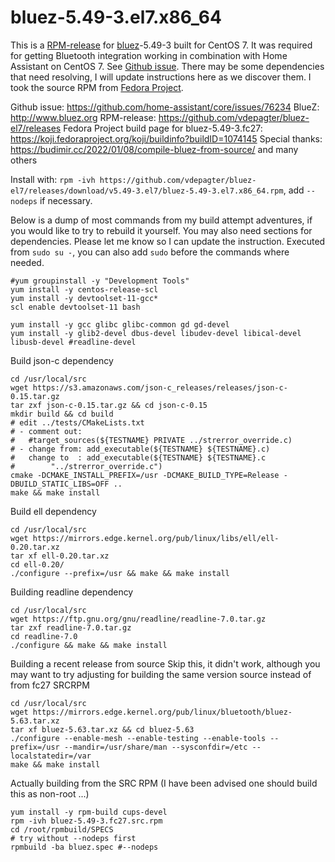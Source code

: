 # bluez-5.49-3.el7.x86_64

This is a [RPM-release]([url](https://github.com/vdepagter/bluez-el7/releases)) for [bluez]([url](http://www.bluez.org))-5.49-3 built for CentOS 7.
It was required for getting Bluetooth integration working in combination with Home Assistant on CentOS 7. See [Github issue]([url](https://github.com/home-assistant/core/issues/76234)).
There may be some dependencies that need resolving, I will update instructions here as we discover them.
I took the source RPM from [Fedora Project]([url](https://koji.fedoraproject.org/koji/buildinfo?buildID=1074145)).

Github issue: https://github.com/home-assistant/core/issues/76234
BlueZ: http://www.bluez.org
RPM-release: https://github.com/vdepagter/bluez-el7/releases
Fedora Project build page for bluez-5.49-3.fc27: https://koji.fedoraproject.org/koji/buildinfo?buildID=1074145
Special thanks: https://budimir.cc/2022/01/08/compile-bluez-from-source/ and many others

Install with: ``rpm -ivh https://github.com/vdepagter/bluez-el7/releases/download/v5.49-3.el7/bluez-5.49-3.el7.x86_64.rpm``, add ``--nodeps`` if necessary.

Below is a dump of most commands from my build attempt adventures, if you would like to try to rebuild it yourself.
You may also need sections for dependencies. Please let me know so I can update the instruction.
Executed from ``sudo su -``, you can also add ``sudo`` before the commands where needed.
```
#yum groupinstall -y "Development Tools"
yum install -y centos-release-scl
yum install -y devtoolset-11-gcc*
scl enable devtoolset-11 bash

yum install -y gcc glibc glibc-common gd gd-devel
yum install -y glib2-devel dbus-devel libudev-devel libical-devel libusb-devel #readline-devel
```

Build json-c dependency
```
cd /usr/local/src
wget https://s3.amazonaws.com/json-c_releases/releases/json-c-0.15.tar.gz
tar zxf json-c-0.15.tar.gz && cd json-c-0.15
mkdir build && cd build
# edit ../tests/CMakeLists.txt
# - comment out:
#   #target_sources(${TESTNAME} PRIVATE ../strerror_override.c)
# - change from: add_executable(${TESTNAME} ${TESTNAME}.c)
#   change to  : add_executable(${TESTNAME} ${TESTNAME}.c
#        "../strerror_override.c")
cmake -DCMAKE_INSTALL_PREFIX=/usr -DCMAKE_BUILD_TYPE=Release -DBUILD_STATIC_LIBS=OFF ..
make && make install
```

Build ell dependency
```
cd /usr/local/src
wget https://mirrors.edge.kernel.org/pub/linux/libs/ell/ell-0.20.tar.xz
tar xf ell-0.20.tar.xz
cd ell-0.20/
./configure --prefix=/usr && make && make install
```

Building readline dependency
```
cd /usr/local/src
wget https://ftp.gnu.org/gnu/readline/readline-7.0.tar.gz
tar zxf readline-7.0.tar.gz
cd readline-7.0
./configure && make && make install
```

Building a recent release from source
Skip this, it didn't work, although you may want to try adjusting for building the same version source instead of from fc27 SRCRPM
```
cd /usr/local/src
wget https://mirrors.edge.kernel.org/pub/linux/bluetooth/bluez-5.63.tar.xz
tar xf bluez-5.63.tar.xz && cd bluez-5.63
./configure --enable-mesh --enable-testing --enable-tools --prefix=/usr --mandir=/usr/share/man --sysconfdir=/etc --localstatedir=/var
make && make install
```

Actually building from the SRC RPM (I have been advised one should build this as non-root ...)
```
yum install -y rpm-build cups-devel
rpm -ivh bluez-5.49-3.fc27.src.rpm
cd /root/rpmbuild/SPECS
# try without --nodeps first
rpmbuild -ba bluez.spec #--nodeps
```
